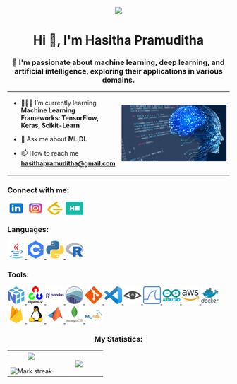 
<p align="center" ><img  src = "https://github.com/7oSkaaa/7oSkaaa/blob/main/Images/about_me.gif?raw=true" width = 100px></p>


<h1 align="center">Hi 👋, I'm Hasitha Pramuditha</h1>

<h3 align="center">🌱 I'm passionate about machine learning, deep learning, and artificial intelligence, exploring their applications in various domains.</h3>

<table align="center">
<tr border="none">
<td width="50%" align="left">

- 👨🏻‍💻 I’m currently learning **Machine Learning Frameworks: TensorFlow, Keras, Scikit-Learn**

- 💬 Ask me about **ML,DL**

- 📫 How to reach me **hasithapramuditha@gmail.com**

</td>
<td width="50%" align="center">


  <img align="center" alt="Coding" width="450" src="cover.gif">

  
  </td>
</tr>
</table>

<h3 align="left">Connect with me:</h3>
<p align="left">
<a href="https://linkedin.com/in/in/hasitha-pramuditha-335b65279" target="blank"><img align="center" src="Resources/linkedin.svg" alt="in/hasitha-pramuditha-335b65279" height="30" width="40" /></a>
<a href="https://instagram.com/hasi.pramu" target="blank"><img align="center" src="Resources/instagram.svg" alt="hasi.pramu" height="30" width="40" /></a>
<a href="https://www.leetcode.com/hasithapramuditha" target="blank"><img align="center" src="Resources/leetcode.svg" alt="hasithapramuditha" height="30" width="40" /></a>
<a href="https://www.hackerrank.com/profile/PramudithaRMH" target="blank"><img align="center" src="Resources/hackerrank.svg" alt="@PramudithaRMH" height="30" width="40" /></a>
</p>

<h3 align="left">Languages:</h3>
<p align="left"> 
 <a href="https://www.java.com" target="_blank" rel="noreferrer"> <img src="Resources/java.svg" alt="java" width="40" height="40"/> </a>
 <a href="https://www.w3schools.com/cpp/" target="_blank" rel="noreferrer"> <img src="Resources/c.svg" alt="cplusplus" width="40" height="40"/> </a>  
 <a href="https://www.python.org" target="_blank" rel="noreferrer"> <img src="Resources/python.svg" alt="python" width="40" height="40"/> </a>
 <a href="https://www.r-project.org" target="_blank" rel="noreferrer"> <img src="Resources/r.svg" alt="R" width="40" height="40"/> </a>  
</p>
 
<h3 align="left">Tools:</h3>
<p align="left"> 
    <a href="https://numpy.org" target="_blank" rel="noreferrer"> <img src="Resources/numpy.svg" alt="numpy" width="40" height="40"/> </a> 
    <a href="https://opencv.org/" target="_blank" rel="noreferrer"> <img src="Resources/opencv.svg" alt="opencv" width="40" height="40"/> </a> 
    <a href="https://pandas.pydata.org/" target="_blank" rel="noreferrer"> <img src="Resources/pandas.svg" alt="pandas" width="40" height="40"/> </a> 
    <a href="https://seaborn.pydata.org" target="_blank" rel="noreferrer"> <img src="Resources/seaborn.svg" alt="seaborn" width="40" height="40"/> </a> 
    <a href="https://git-scm.com/" target="_blank" rel="noreferrer"> <img src="Resources/git.svg" alt="git" width="40" height="40"/> </a>
    <a href="https://code.visualstudio.com" target="_blank" rel="noreferrer"> <img src="Resources/vscode.svg" alt="vscode" width="40" height="40"/> </a>
    <a href="https://nmap.org" target="_blank" rel="noreferrer"> <img src="Resources/nmap.svg" alt="nmap" width="40" height="40"/> </a>
    <a href="https://www.wireshark.org" target="_blank" rel="noreferrer"> <img src="Resources/wireshark.svg" alt="wireshark" width="40" height="40"/> </a>
    <a href="https://www.arduino.cc/" target="_blank" rel="noreferrer"> <img src="Resources/arduino.svg" alt="arduino" width="40" height="40"/> </a> 
    <a href="https://aws.amazon.com" target="_blank" rel="noreferrer"> <img src="Resources/aws.svg" alt="aws" width="40" height="40"/> </a>
    <a href="https://www.docker.com/" target="_blank" rel="noreferrer"> <img src="Resources/docker.svg" alt="docker" width="40" height="40"/> </a> 
    <a href="https://firebase.google.com/" target="_blank" rel="noreferrer"> <img src="Resources/firebase.svg" alt="firebase" width="40" height="40"/> </a>
    <a href="https://www.linux.org/" target="_blank" rel="noreferrer"> <img src="Resources/linux.svg" alt="linux" width="40" height="40"/> </a> 
    <a href="https://www.mathworks.com/" target="_blank" rel="noreferrer"> <img src="Resources/matlab.svg" alt="matlab" width="40" height="40"/> </a> 
    <a href="https://www.mongodb.com/" target="_blank" rel="noreferrer"> <img src="Resources/mongodb.svg" alt="mongodb" width="40" height="40"/> </a> 
    <a href="https://www.mysql.com/" target="_blank" rel="noreferrer"> <img src="Resources/mysql.svg" alt="mysql" width="40" height="40"/> </a> 
</p>

<h3 align="center">My Statistics:</h3>
<p align="center">
<table align="center">
<tr border="none">
<td width="50%" align="center">
  
  <img  align="center"  src="https://github-readme-stats.vercel.app/api?username=hasithapramuditha&theme=dark&show_icons=true&count_private=true" />
  <br></br>
  <img  title="🔥 Get streak stats for your profile at git.io/streak-stats" alt="Mark streak" src="https://github-readme-streak-stats.herokuapp.com/?user=hasithapramuditha&theme=dark&hide_border=false" /> 
</td>
<td width="50%" align="center">

  <img  align="center"  src="https://github-readme-stats.anuraghazra1.vercel.app/api/top-langs/?username=hasithapramuditha&theme=dark&hide_border=false&no-bg=true&no-frame=true&langs_count=10"/>
  
  </td>
</tr>
</table>



